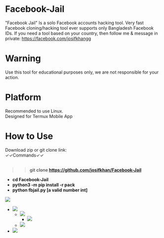 # Facebook-Jail
"Facebook Jail" Is a solo Facebook accounts hacking tool. Very fast Facebook cloning/hacking tool ever supports only Bangladesh Facebook IDs. If you need a tool based on your country, then follow me &amp; message in private: https://facebook.com/josifkhangg


# Warning
Use this tool for educational purposes only, we are not responsible for your action.



# Platform
Recommended to use Linux.<br/>
Designed for Termux Mobile App

# How to Use

Download zip or git clone link:<br/>
✓✓Commands✓✓
<br/><br/><b>
>>git clone https://github.com/josifkhan/Facebook-Jail <br/>
  - cd Facebook-Jail <br/>
  - python3 -m pip install -r pack<br/>
  - python fbjail.py [a valid number int]</b><br/>

<a href="https://youtu.be/DXJTsRt2P20"><img src="https://img.shields.io/badge/Video Tutorial-How To Use-red"/></a>
  - <a href="https://facebook.com/109845683903349"><img src="https://img.shields.io/badge/Like Us-Facebook Page-blue"/></a>
      - <a href="https://github.com/josifkhan"><img src="https://img.shields.io/badge/Follow Us-GitHub Repo-orange"/></a>
           - <a href="https://t.me/hacker101community"><img src="https://img.shields.io/badge/Subscribe-Telegram Channel-red"/></a>
      - <a href="https://t.me/termuxbangla"><img src="https://img.shields.io/badge/Join In-Telegram Group-green"/></a>
  - <a href="https://facebook.com/groups/437537707116624/"><img src="https://img.shields.io/badge/Join In-Facebook Group-yellow"/></a>


